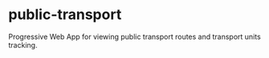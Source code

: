 # public-transport
Progressive Web App for viewing public transport routes and transport units tracking.
